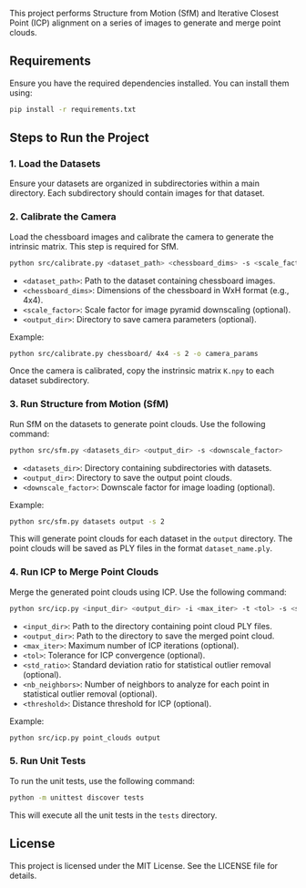 This project performs Structure from Motion (SfM) and Iterative Closest Point (ICP) alignment on a series of images to generate and merge point clouds.

## Requirements

Ensure you have the required dependencies installed. You can install them using:

```sh
pip install -r requirements.txt
```

## Steps to Run the Project

### 1. Load the Datasets

Ensure your datasets are organized in subdirectories within a main directory. Each subdirectory should contain images for that dataset.

### 2. Calibrate the Camera

Load the chessboard images and calibrate the camera to generate the intrinsic matrix. This step is required for SfM.

```sh
python src/calibrate.py <dataset_path> <chessboard_dims> -s <scale_factor> -o <output_dir>
```

- `<dataset_path>`: Path to the dataset containing chessboard images.
- `<chessboard_dims>`: Dimensions of the chessboard in WxH format (e.g., 4x4).
- `<scale_factor>`: Scale factor for image pyramid downscaling (optional).
- `<output_dir>`: Directory to save camera parameters (optional).

Example:

```sh
python src/calibrate.py chessboard/ 4x4 -s 2 -o camera_params
```

Once the camera is calibrated, copy the instrinsic matrix `K.npy` to each dataset subdirectory.

### 3. Run Structure from Motion (SfM)

Run SfM on the datasets to generate point clouds. Use the following command:

```sh
python src/sfm.py <datasets_dir> <output_dir> -s <downscale_factor>
```

- `<datasets_dir>`: Directory containing subdirectories with datasets.
- `<output_dir>`: Directory to save the output point clouds.
- `<downscale_factor>`: Downscale factor for image loading (optional).

Example:

```sh
python src/sfm.py datasets output -s 2
```

This will generate point clouds for each dataset in the `output` directory. The point clouds will be saved as PLY files in the format `dataset_name.ply`.

### 4. Run ICP to Merge Point Clouds

Merge the generated point clouds using ICP. Use the following command:

```sh
python src/icp.py <input_dir> <output_dir> -i <max_iter> -t <tol> -s <std_ratio> -n <nb_neighbors> -d <threshold>
```

- `<input_dir>`: Path to the directory containing point cloud PLY files.
- `<output_dir>`: Path to the directory to save the merged point cloud.
- `<max_iter>`: Maximum number of ICP iterations (optional).
- `<tol>`: Tolerance for ICP convergence (optional).
- `<std_ratio>`: Standard deviation ratio for statistical outlier removal (optional).
- `<nb_neighbors>`: Number of neighbors to analyze for each point in statistical outlier removal (optional).
- `<threshold>`: Distance threshold for ICP (optional).

Example:

```sh
python src/icp.py point_clouds output
```

### 5. Run Unit Tests

To run the unit tests, use the following command:

```sh
python -m unittest discover tests
```

This will execute all the unit tests in the `tests` directory.

## License

This project is licensed under the MIT License. See the LICENSE file for details.
